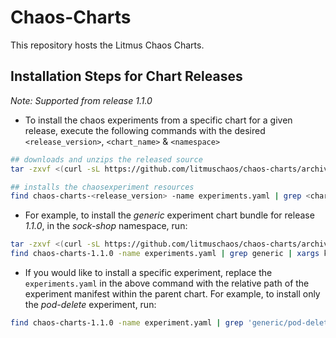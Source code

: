 # Chaos-Charts
This repository hosts the Litmus Chaos Charts.

## Installation Steps for Chart Releases 

*Note: Supported from release 1.1.0*

- To install the chaos experiments from a specific chart for a given release, execute the following commands
with the desired `<release_version>`, `<chart_name>` & `<namespace>`

```bash
## downloads and unzips the released source
tar -zxvf <(curl -sL https://github.com/litmuschaos/chaos-charts/archive/<release_version>.tar.gz)

## installs the chaosexperiment resources 
find chaos-charts-<release_version> -name experiments.yaml | grep <chart-name> | xargs kubectl apply -n <namespace> -f
``` 
- For example, to install the *generic* experiment chart bundle for release *1.1.0*, in the *sock-shop* namespace, run:

```bash
tar -zxvf <(curl -sL https://github.com/litmuschaos/chaos-charts/archive/1.1.0.tar.gz)
find chaos-charts-1.1.0 -name experiments.yaml | grep generic | xargs kubectl apply -n sock-shop -f
```

- If you would like to install a specific experiment, replace the `experiments.yaml` in the above command with the relative 
path of the experiment manifest within the parent chart. For example, to install only the *pod-delete* experiment, run: 

```bash
find chaos-charts-1.1.0 -name experiment.yaml | grep 'generic/pod-delete' | xargs kubectl apply -n sock-shop -f
```
